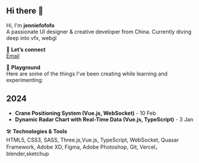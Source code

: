 ## Hi there 👋

<!--
**fffshiyu/fffshiyu** is a ✨ _special_ ✨ repository because its `README.md` (this file) appears on your GitHub profile.

Here are some ideas to get you started:

- 🔭 I’m currently working on ...
- 🌱 I’m currently learning ...
- 👯 I’m looking to collaborate on ...
- 🤔 I’m looking for help with ...
- 💬 Ask me about ...
- 📫 How to reach me: ...
- 😄 Pronouns: ...
- ⚡ Fun fact: ...
-->

Hi, I'm **jenniefofofo**  
A passionate UI designer & creative developer from China.
Currently diving deep into vfx, webgl

👋 **Let’s connect**  
 [Email](#fangmeixu36@gmail.com)

🎨 **Playground**  
Here are some of the things I've been creating while learning and experimenting:

## 2024
- **Crane Positioning System (Vue.js, WebSocket)** - 10 Feb  
- **Dynamic Radar Chart with Real-Time Data (Vue.js, TypeScript)** - 3 Jan

🛠 **Technologies & Tools**  
HTML5, CSS3, SASS, Three.js,Vue.js, TypeScript, WebSocket, Quasar Framework, Adobe XD, Figma, Adobe Photoshop, Git, Vercel，blender,sketchup

